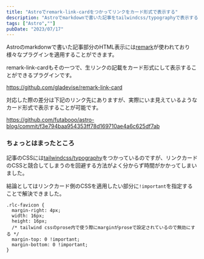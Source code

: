 ```yaml
---
title: "Astroでremark-link-cardをつかってリンクをカード形式で表示する"
description: "Astroでmarkdownで書いた記事をtailwindcss/typographyで表示する際にリンクをカード形式にする"
tags: ["Astro",""]
pubDate: "2023/07/17"
---
```


Astroのmarkdonwで書いた記事部分のHTML表示には[remark](https://github.com/remarkjs/remark)が使われており様々なプラグインを適用することができます。

remark-link-cardもその一つで、生リンクの記載をカード形式にして表示することができるプラグインです。

https://github.com/gladevise/remark-link-card


対応した際の差分は下記のリンク先にありますが、実際にいま見えているようなカード形式で表示することが可能です。

https://github.com/futabooo/astro-blog/commit/f3e794baa954353ff78d169710ae4a6c625df7ab


### ちょっとはまったところ

記事のCSSには[tailwindcss/typography](https://github.com/tailwindlabs/tailwindcss-typography)をつかっているのですが、リンクカードのCSSと競合してしまうのを回避する方法がよく分からず時間がかかってしまいました。

結論としてはリンクカード側のCSSを適用したい部分に`!important`を指定することで解決できました。

```
.rlc-favicon {
  margin-right: 4px;
  width: 16px;
  height: 16px;
  /* tailwind cssのprose内で使う際にmarginがproseで設定されているので無効にする */
  margin-top: 0 !important;
  margin-bottom: 0 !important;
}
```